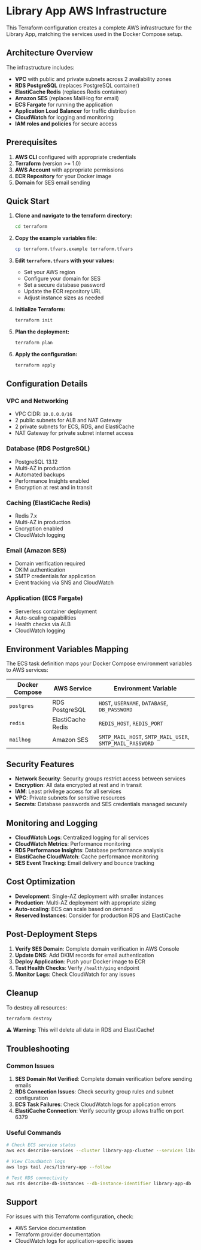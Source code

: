 # Library App AWS Infrastructure

This Terraform configuration creates a complete AWS infrastructure for the Library App, matching the services used in the Docker Compose setup.

## Architecture Overview

The infrastructure includes:

- **VPC** with public and private subnets across 2 availability zones
- **RDS PostgreSQL** (replaces PostgreSQL container)
- **ElastiCache Redis** (replaces Redis container)
- **Amazon SES** (replaces MailHog for email)
- **ECS Fargate** for running the application
- **Application Load Balancer** for traffic distribution
- **CloudWatch** for logging and monitoring
- **IAM roles and policies** for secure access

## Prerequisites

1. **AWS CLI** configured with appropriate credentials
2. **Terraform** (version >= 1.0)
3. **AWS Account** with appropriate permissions
4. **ECR Repository** for your Docker image
5. **Domain** for SES email sending

## Quick Start

1. **Clone and navigate to the terraform directory:**
   ```bash
   cd terraform
   ```

2. **Copy the example variables file:**
   ```bash
   cp terraform.tfvars.example terraform.tfvars
   ```

3. **Edit `terraform.tfvars` with your values:**
   - Set your AWS region
   - Configure your domain for SES
   - Set a secure database password
   - Update the ECR repository URL
   - Adjust instance sizes as needed

4. **Initialize Terraform:**
   ```bash
   terraform init
   ```

5. **Plan the deployment:**
   ```bash
   terraform plan
   ```

6. **Apply the configuration:**
   ```bash
   terraform apply
   ```

## Configuration Details

### VPC and Networking
- VPC CIDR: `10.0.0.0/16`
- 2 public subnets for ALB and NAT Gateway
- 2 private subnets for ECS, RDS, and ElastiCache
- NAT Gateway for private subnet internet access

### Database (RDS PostgreSQL)
- PostgreSQL 13.12
- Multi-AZ in production
- Automated backups
- Performance Insights enabled
- Encryption at rest and in transit

### Caching (ElastiCache Redis)
- Redis 7.x
- Multi-AZ in production
- Encryption enabled
- CloudWatch logging

### Email (Amazon SES)
- Domain verification required
- DKIM authentication
- SMTP credentials for application
- Event tracking via SNS and CloudWatch

### Application (ECS Fargate)
- Serverless container deployment
- Auto-scaling capabilities
- Health checks via ALB
- CloudWatch logging

## Environment Variables Mapping

The ECS task definition maps your Docker Compose environment variables to AWS services:

| Docker Compose | AWS Service | Environment Variable |
|----------------|-------------|---------------------|
| `postgres` | RDS PostgreSQL | `HOST`, `USERNAME`, `DATABASE`, `DB_PASSWORD` |
| `redis` | ElastiCache Redis | `REDIS_HOST`, `REDIS_PORT` |
| `mailhog` | Amazon SES | `SMTP_MAIL_HOST`, `SMTP_MAIL_USER`, `SMTP_MAIL_PASSWORD` |

## Security Features

- **Network Security**: Security groups restrict access between services
- **Encryption**: All data encrypted at rest and in transit
- **IAM**: Least privilege access for all services
- **VPC**: Private subnets for sensitive resources
- **Secrets**: Database passwords and SES credentials managed securely

## Monitoring and Logging

- **CloudWatch Logs**: Centralized logging for all services
- **CloudWatch Metrics**: Performance monitoring
- **RDS Performance Insights**: Database performance analysis
- **ElastiCache CloudWatch**: Cache performance monitoring
- **SES Event Tracking**: Email delivery and bounce tracking

## Cost Optimization

- **Development**: Single-AZ deployment with smaller instances
- **Production**: Multi-AZ deployment with appropriate sizing
- **Auto-scaling**: ECS can scale based on demand
- **Reserved Instances**: Consider for production RDS and ElastiCache

## Post-Deployment Steps

1. **Verify SES Domain**: Complete domain verification in AWS Console
2. **Update DNS**: Add DKIM records for email authentication
3. **Deploy Application**: Push your Docker image to ECR
4. **Test Health Checks**: Verify `/health/ping` endpoint
5. **Monitor Logs**: Check CloudWatch for any issues

## Cleanup

To destroy all resources:
```bash
terraform destroy
```

⚠️ **Warning**: This will delete all data in RDS and ElastiCache!

## Troubleshooting

### Common Issues

1. **SES Domain Not Verified**: Complete domain verification before sending emails
2. **RDS Connection Issues**: Check security group rules and subnet configuration
3. **ECS Task Failures**: Check CloudWatch logs for application errors
4. **ElastiCache Connection**: Verify security group allows traffic on port 6379

### Useful Commands

```bash
# Check ECS service status
aws ecs describe-services --cluster library-app-cluster --services library-app-service

# View CloudWatch logs
aws logs tail /ecs/library-app --follow

# Test RDS connectivity
aws rds describe-db-instances --db-instance-identifier library-app-db
```

## Support

For issues with this Terraform configuration, check:
- AWS Service documentation
- Terraform provider documentation
- CloudWatch logs for application-specific issues 